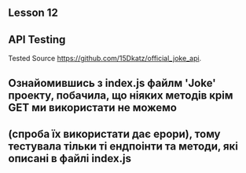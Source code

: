 ## Lesson 12
## API Testing

 Tested Source https://github.com/15Dkatz/official_joke_api.

 
 
 
## Ознайомившись з index.js файлм 'Joke' проекту, побачила, що ніяких методів крім GET ми використати не можемо 
## (спроба їх використати дає ерори), тому тестувала тільки ті ендпоінти та методи, які описані в файлі index.js 
